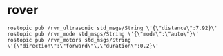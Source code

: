 # rover

`rostopic pub /rvr_ultrasonic std_msgs/String \'{\"distance\":7.92}\'`
`rostopic pub /rvr_mode std_msgs/String \'{\"mode\":\"auto\"}\'`
`rostopic pub /rvr_motors std_msgs/String \'{\"direction\":\"forward\"\,\"duration\":0.2}\'`
